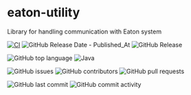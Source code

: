 # eaton-utility

Library for handling communication with Eaton system

[![CI](https://github.com/smart-home-automation-system/eaton-utility/actions/workflows/CI.yml/badge.svg)](https://github.com/smart-home-automation-system/eaton-utility/actions/workflows/CI.yml)
![GitHub Release Date - Published_At](https://img.shields.io/github/release-date/smart-home-automation-system/eaton-utility?style=plastic)
![GitHub Release](https://img.shields.io/github/v/release/smart-home-automation-system/eaton-utility?style=plastic)

![GitHub top language](https://img.shields.io/github/languages/top/smart-home-automation-system/eaton-utility?style=plastic)
![Java](https://img.shields.io/badge/java-17-yellow?style=plastic)

![GitHub issues](https://img.shields.io/github/issues/smart-home-automation-system/eaton-utility?style=plastic)
![GitHub contributors](https://img.shields.io/github/contributors/smart-home-automation-system/eaton-utility?style=plastic)
![GitHub pull requests](https://img.shields.io/github/issues-pr-raw/smart-home-automation-system/eaton-utility?style=plastic)

![GitHub last commit](https://img.shields.io/github/last-commit/smart-home-automation-system/eaton-utility?style=plastic)
![GitHub commit activity](https://img.shields.io/github/commit-activity/m/smart-home-automation-system/eaton-utility?style=plastic)
